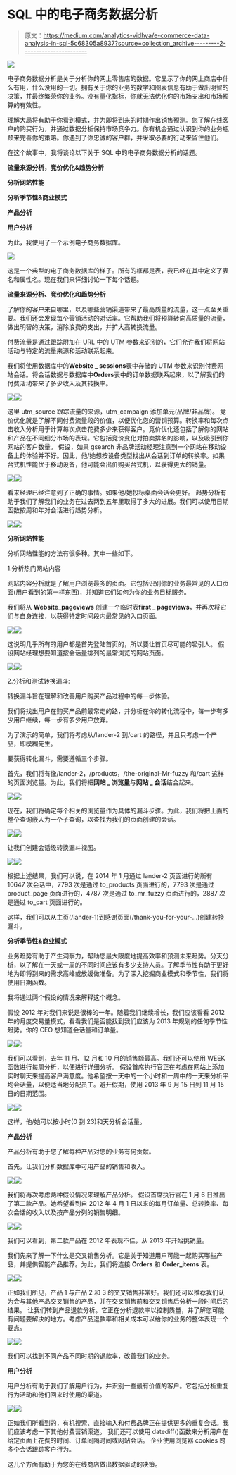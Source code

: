 # SQL 中的电子商务数据分析

> 原文：<https://medium.com/analytics-vidhya/e-commerce-data-analysis-in-sql-5c68305a8937?source=collection_archive---------2----------------------->

![](img/2d285bc0796cee9258262bfeb8310558.png)

电子商务数据分析是关于分析你的网上零售店的数据。它显示了你的网上商店中什么有用，什么没用的一切。拥有关于你的业务的数字和图表信息有助于做出明智的决策，并最终繁荣你的业务。没有量化指标，你就无法优化你的市场支出和市场预算的有效性。

理解大局将有助于你看到模式，并为即将到来的时期作出销售预测。您了解在线客户的购买行为，并通过数据分析保持市场竞争力。你有机会通过认识到你的业务瓶颈来完善你的策略。你遇到了你忠诚的客户群，并采取必要的行动来留住他们。

在这个故事中，我将谈论以下关于 SQL 中的电子商务数据分析的话题。

**流量来源分析，竞价优化&趋势分析**

**分析网站性能**

**分析季节性&商业模式**

**产品分析**

**用户分析**

为此，我使用了一个示例电子商务数据库。

![](img/bc8ae34957763bccdc45e631d33b4214.png)

这是一个典型的电子商务数据库的样子。所有的框都是表，我已经在其中定义了表名和属性名。现在我们来详细讨论一下每个话题。

**流量来源分析、竞价优化和趋势分析**

了解你的客户来自哪里，以及哪些营销渠道带来了最高质量的流量，这一点至关重要。我们还会发现每个营销活动的对话率。它帮助我们将预算转向高质量的流量，做出明智的决策，消除浪费的支出，并扩大高转换流量。

付费流量是通过跟踪附加在 URL 中的 UTM 参数来识别的，它们允许我们将网站活动与特定的流量来源和活动联系起来。

我们将使用数据库中的**Website _ sessions**表中存储的 UTM 参数来识别付费网站会话。将会话数据与数据库中**Orders**表中的订单数据联系起来，以了解我们的付费活动带来了多少收入及其转换率。

![](img/f0193d87dfd1ca24fc53476d160aa453.png)![](img/9724f7dbe1f0a2ccd059574e20f6642e.png)

这里 utm_source 跟踪流量的来源，utm_campaign 添加单元(品牌/非品牌)。
竞价优化就是了解不同付费流量段的价值，以便优化您的营销预算。转换率和每次点击收入分析用于计算每次点击花费多少来获得客户。竞价优化还包括了解你的网站和产品在不同细分市场的表现。它包括竞价变化对拍卖排名的影响，以及吸引到你网站的客户数量。
假设，如果 gsearch 非品牌活动经理注意到一个网站在移动设备上的体验并不好。因此，他/她想按设备类型找出从会话到订单的转换率。如果台式机性能优于移动设备，他可能会出价购买台式机，以获得更大的销量。

![](img/fc7058713bff426bed23c023cf8f905a.png)![](img/fbd18cbdb2c7c821cc51240dbfaab2bc.png)

看来经理已经注意到了正确的事情。如果他/她投标桌面会话会更好。
趋势分析有助于我们了解我们的业务在过去两到五年里取得了多大的进展。我们可以使用日期函数按周和年对会话进行趋势分析。

![](img/b82d1c4221025700922b016112765fc4.png)![](img/45c0576688ab14b2eeddd6d225908c3a.png)

**分析网站性能**

分析网站性能的方法有很多种。其中一些如下。

1.分析热门网站内容

网站内容分析就是了解用户浏览最多的页面。它包括识别你的业务最常见的入口页面(用户看到的第一样东西)，并知道它们如何为你的业务目标服务。

我们将从 **Website_pageviews** 创建一个临时表**first _ pageviews**，并再次将它们与自身连接，以获得特定时间段内最常见的入口页面。

![](img/bb9ff66744de6b685f5c9baef372770b.png)![](img/0c581ac3a2d4dea225b934dcf4bcd88c.png)

这说明几乎所有的用户都是首先登陆首页的，所以要让首页尽可能的吸引人。
假设网站经理想要知道按会话量排列的最常浏览的网站页面。

![](img/fdf53ca5e095fc2aa0317bbd5c97c66d.png)![](img/5f22eb251825a556b9fa5fbac27587f5.png)

2.分析和测试转换漏斗:

转换漏斗旨在理解和改善用户购买产品过程中的每一步体验。

我们将找出用户在购买产品前最常走的路，并分析在你的转化流程中，每一步有多少用户继续，每一步有多少用户放弃。

为了演示的简单，我们将考虑从/lander-2 到/cart 的路径，并且只考虑一个产品，即模糊先生。

要获得转化漏斗，需要遵循三个步骤。

首先，我们将有像/lander-2，/products，/the-original-Mr-fuzzy 和/cart 这样的页面浏览量。为此，我们将把**网站 _ 浏览量**与**网站 _ 会话**结合起来。

![](img/cbda6db094eee86dfc8226909402b5b9.png)![](img/21232d9c3364f48e41c12248b6a81d94.png)

现在，我们将确定每个相关的浏览量作为具体的漏斗步骤。为此，我们将把上面的整个查询嵌入为一个子查询，以查找为我们的页面创建的会话。

![](img/101f8223c63ac5afabb03a7e8bb5e5f6.png)![](img/ea1c5210bbf6a7a9274369e0abd4856e.png)

让我们创建会话级转换漏斗视图。

![](img/b74cd77327b4f7da7cb544ed93ba70fb.png)![](img/d300ff9c85573cea27bc37ea2fff890c.png)

根据上述结果，我们可以说，在 2014 年 1 月通过 lander-2 页面进行的所有 10647 次会话中，7793 次是通过 to_products 页面进行的，7793 次是通过 product_page 页面进行的，4787 次是通过 to_mr_fuzzy 页面进行的，2887 次是通过 to_cart 页面进行的。

这样，我们可以从主页(/lander-1)到感谢页面(/thank-you-for-your-…)创建转换漏斗。

**分析季节性&商业模式**

业务趋势有助于产生洞察力，帮助您最大限度地提高效率和预测未来趋势。分天分析，以了解在一天或一周的不同时间应该有多少支持人员。了解季节性有助于更好地为即将到来的需求高峰或放缓做准备。为了深入挖掘商业模式和季节性，我们将使用日期函数。

我将通过两个假设的情况来解释这个概念。

假设 2012 年对我们来说是很棒的一年。随着我们继续增长，我们应该看看 2012 年的月度交易量模式，看看我们是否能找到我们应该为 2013 年规划的任何季节性趋势。你的 CEO 想知道会话量和订单量。

![](img/fd2aa3e65bdecbd4bb025b80c9f177a9.png)![](img/cbdfef688285c75261ad455fbb05b238.png)

我们可以看到，去年 11 月、12 月和 10 月的销售额最高。我们还可以使用 WEEK 函数进行每周分析，以便进行详细分析。
假设首席执行官正在考虑在网站上添加实时聊天来提高客户满意度。他希望按一天中的一个小时和一周中的一天来分析平均会话量，以便适当地分配员工。避开假期，使用 2013 年 9 月 15 日到 11 月 15 日的日期范围。

![](img/4f6d5284aec1af247d8c8ac6e1ff5093.png)![](img/0c7a2868b48e7827bcdc8964ce581bbb.png)

这样，他/她可以按小时(0 到 23)和天分析会话量。

**产品分析**

产品分析有助于您了解每种产品对您的业务有何贡献。

首先，让我们分析数据库中可用产品的销售和收入。

![](img/c7b8d818d44a453eb51b682faade5ff4.png)![](img/21d3982c2720d309f54e7439c4ce3629.png)

我们将再次考虑两种假设情况来理解产品分析。
假设首席执行官在 1 月 6 日推出了第二款产品。她希望看到自 2012 年 4 月 1 日以来的每月订单量、总转换率、每次会话的收入以及按产品分列的销售明细。

![](img/3fbbd59e32d4c527cf86a7364d1c91fb.png)![](img/a0b2167d32978fa99f11a7016114e77f.png)

我们可以看到，第二款产品在 2012 年表现不佳，从 2013 年开始挑销量。

我们先来了解一下什么是交叉销售分析。它是关于知道用户可能一起购买哪些产品，并提供智能产品推荐。为此，我们将连接 **Orders** 和 **Order_items** 表。

![](img/76391e4380475167b2c0e9597fd0a39b.png)![](img/b885ac28a849c270455c2d43d7be90df.png)

正如我们所见，产品 1 与产品 2 和 3 的交叉销售非常好。我们还可以推荐我们认为会与其他产品交叉销售的产品，并在交叉销售前和交叉销售后分析一段时间后的结果。
让我们转到产品退款分析。它正在分析退款率以控制质量，并了解您可能有问题要解决的地方。考虑产品退款率和相关成本可以给你的业务的整体表现一个要点。

![](img/6c125e03c39928a3bd641f45e48f07d5.png)![](img/1f1a99c6cde23f350bb214cea05d87b1.png)

我们可以找到不同产品不同时期的退款率，改善我们的业务。

**用户分析**

用户分析有助于我们了解用户行为，并识别一些最有价值的客户。它包括分析重复行为活动和他们回来时使用的渠道。

![](img/8d8c7fae778090b3f46bf8a4b4fbd563.png)![](img/f8249f3f38aafdab0904fa4c62e37f41.png)

正如我们所看到的，有机搜索、直接输入和付费品牌正在提供更多的重复会话。我们应该考虑一下其他付费营销渠道。
我们还可以使用 datediff()函数来分析用户在给定页面上花费的时间、订单间隔时间或网站会话。
企业使用浏览器 cookies 跨多个会话跟踪客户行为。

这几个方面有助于为您的在线商店做出数据驱动的决策。